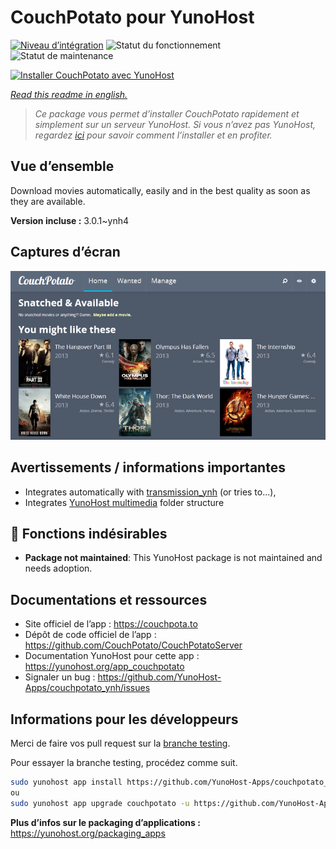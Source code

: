 <!--
N.B.: This README was automatically generated by https://github.com/YunoHost/apps/tree/master/tools/README-generator
It shall NOT be edited by hand.
-->

# CouchPotato pour YunoHost

[![Niveau d’intégration](https://dash.yunohost.org/integration/couchpotato.svg)](https://dash.yunohost.org/appci/app/couchpotato) ![Statut du fonctionnement](https://ci-apps.yunohost.org/ci/badges/couchpotato.status.svg) ![Statut de maintenance](https://ci-apps.yunohost.org/ci/badges/couchpotato.maintain.svg)

[![Installer CouchPotato avec YunoHost](https://install-app.yunohost.org/install-with-yunohost.svg)](https://install-app.yunohost.org/?app=couchpotato)

*[Read this readme in english.](./README.md)*

> *Ce package vous permet d’installer CouchPotato rapidement et simplement sur un serveur YunoHost.
Si vous n’avez pas YunoHost, regardez [ici](https://yunohost.org/#/install) pour savoir comment l’installer et en profiter.*

## Vue d’ensemble

Download movies automatically, easily and in the best quality as soon as they are available.


**Version incluse :** 3.0.1~ynh4

## Captures d’écran

![Capture d’écran de CouchPotato](./doc/screenshots/couchpotato_interface.png)

## Avertissements / informations importantes

* Integrates automatically with [transmission_ynh](https://github.com/YunoHost-Apps/transmission_ynh) (or tries to...),
* Integrates [YunoHost multimedia](https://github.com/YunoHost-Apps/yunohost.multimedia) folder structure

## :red_circle: Fonctions indésirables

- **Package not maintained**: This YunoHost package is not maintained and needs adoption.

## Documentations et ressources

* Site officiel de l’app : <https://couchpota.to>
* Dépôt de code officiel de l’app : <https://github.com/CouchPotato/CouchPotatoServer>
* Documentation YunoHost pour cette app : <https://yunohost.org/app_couchpotato>
* Signaler un bug : <https://github.com/YunoHost-Apps/couchpotato_ynh/issues>

## Informations pour les développeurs

Merci de faire vos pull request sur la [branche testing](https://github.com/YunoHost-Apps/couchpotato_ynh/tree/testing).

Pour essayer la branche testing, procédez comme suit.

``` bash
sudo yunohost app install https://github.com/YunoHost-Apps/couchpotato_ynh/tree/testing --debug
ou
sudo yunohost app upgrade couchpotato -u https://github.com/YunoHost-Apps/couchpotato_ynh/tree/testing --debug
```

**Plus d’infos sur le packaging d’applications :** <https://yunohost.org/packaging_apps>